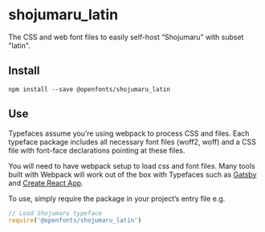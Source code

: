 
# shojumaru_latin

The CSS and web font files to easily self-host “Shojumaru” with subset "latin".

## Install

`npm install --save @openfonts/shojumaru_latin`

## Use

Typefaces assume you’re using webpack to process CSS and files. Each typeface
package includes all necessary font files (woff2, woff) and a CSS file with
font-face declarations pointing at these files.

You will need to have webpack setup to load css and font files. Many tools built
with Webpack will work out of the box with Typefaces such as [Gatsby](https://github.com/gatsbyjs/gatsby)
and [Create React App](https://github.com/facebookincubator/create-react-app).

To use, simply require the package in your project’s entry file e.g.

```javascript
// Load Shojumaru typeface
require('@openfonts/shojumaru_latin')
```
